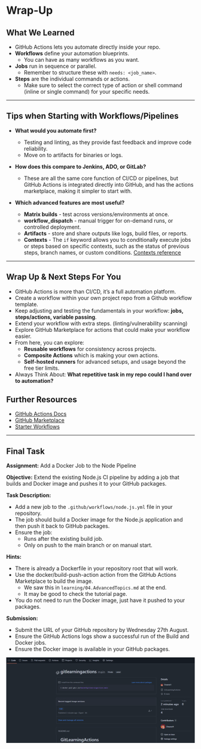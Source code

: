 
# Wrap-Up

## What We Learned

- GitHub Actions lets you automate directly inside your repo.
- **Workflows** define your automation blueprints.
  - You can have as many workflows as you want.
- **Jobs** run in sequence or parallel.
  - Remember to structure these with `needs: <job_name>`.
- **Steps** are the individual commands or actions.
  - Make sure to select the correct type of action or shell command (inline or single command) for your specific needs.

---

## Tips when Starting with Workflows/Pipelines

- **What would you automate first?**
  - Testing and linting, as they provide fast feedback and improve code reliability.
  - Move on to artifacts for binaries or logs.

- **How does this compare to Jenkins, ADO, or GitLab?**
  - These are all the same core function of CI/CD or pipelines, but GitHub Actions is integrated directly into GitHub, and has the actions marketplace, making it simpler to start with.

- **Which advanced features are most useful?**
  - **Matrix builds** - test across versions/environments at once.
  - **workflow_dispatch** - manual trigger for on-demand runs, or controlled deployment.
  - **Artifacts** - store and share outputs like logs, build files, or reports.
  - **Contexts** - The `if` keyword allows you to conditionally execute jobs or steps based on specific contexts, such as the status of previous steps, branch names, or custom conditions. [Contexts reference](https://docs.github.com/en/actions/reference/workflows-and-actions/contexts)

---

## Wrap Up & Next Steps For You

- GitHub Actions is more than CI/CD, it’s a full automation platform.
- Create a workflow within your own project repo from a Github workflow template.
- Keep adjusting and testing the fundamentals in your workflow: **jobs, steps/actions, variable passing**.
- Extend your workflow with extra steps. (linting/vulnerability scanning)
- Explore GitHub Marketplace for actions that could make your workflow easier.
- From here, you can explore:
  - **Reusable workflows** for consistency across projects.
  - **Composite Actions** which is making your own actions.
  - **Self-hosted runners** for advanced setups, and usage beyond the free tier limits.
- Always Think About: **What repetitive task in my repo could I hand over to automation?**

## Further Resources

* [GitHub Actions Docs](https://docs.github.com/en/actions)
* [GitHub Marketplace](https://github.com/marketplace?type=actions)
* [Starter Workflows](https://github.com/actions/starter-workflows)

---

## Final Task

**Assignment:** Add a Docker Job to the Node Pipeline

**Objective:** Extend the existing Node.js CI pipeline by adding a job that builds and Docker image and pushes it to your GitHub packages.

**Task Description:**
- Add a new job to the `.github/workflows/node.js.yml` file in your repository.
- The job should build a Docker image for the Node.js application and then push it back to GitHub packages.
- Ensure the job:
  - Runs after the existing build job.
  - Only on push to the main branch or on manual start.

**Hints:**
- There is already a Dockerfile in your repository root that will work.
- Use the docker/build-push-action action from the GitHub Actions Marketplace to build the image.
  - We saw this in `learning/04.AdvancedTopics.md` at the end.
  - It may be good to check the tutorial page.
- You do not need to run the Docker image, just have it pushed to your packages.

**Submission:**
- Submit the URL of your GitHub repository by Wednesday 27th August.
- Ensure the GitHub Actions logs show a successful run of the Build and Docker jobs.
- Ensure the Docker image is available in your GitHub packages.

<kbd>![packages-docker](../images/packages-docker.png)</kbd>